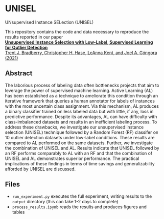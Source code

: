 # UNISEL
UNsupervised Instance SELection (UNISEL)

This repository contains the code and data necessary to reproduce the results reported in our paper\
[**Unsupervised Instance Selection with Low-Label, Supervised Learning for Outlier Detection** \
Trent J. Bradberry, Christopher H. Hase, LeAnna Kent, and Joel A. Góngora (2021)](https://arxiv.org/abs/2104.12837)

## Abstract
The laborious process of labeling data often bottlenecks projects that aim to leverage the power of supervised machine learning. Active Learning (AL) has been established as
a technique to ameliorate this condition through an iterative framework that queries a human annotator for labels of instances with the most uncertain class assignment. Via
this mechanism, AL produces a binary classifier trained on less labeled data but with little, if any, loss in predictive performance. Despite its advantages, AL can have difficulty with class-imbalanced datasets and results in an inefficient labeling process. To address these drawbacks, we investigate our unsupervised instance selection (UNISEL) technique followed by a Random Forest (RF) classifer on 10 outlier detection datasets under low-label conditions. These results are compared to AL performed on the same datasets. Further, we investigate the combination of UNISEL and AL. Results indicate that UNISEL followed by an RF performs comparably to AL with an RF and that the combination of UNISEL and AL demonstrates superior performance. The practical implications of these findings in terms of time savings and generalizability afforded by UNISEL are discussed.

## Files
- `run_experiment.py` executes the full experiment, writing results to the `output` directory (this can take 1-2 days to complete)
- `process_results.ipynb` reads the results and produces figures and tables
